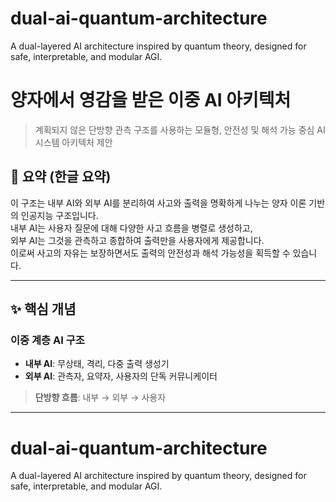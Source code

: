 # dual-ai-quantum-architecture
A dual-layered AI architecture inspired by quantum theory, designed for safe, interpretable, and modular AGI.
# 양자에서 영감을 받은 이중 AI 아키텍처  
> 계획되지 않은 단방향 관측 구조를 사용하는 모듈형, 안전성 및 해석 가능 중심 AI 시스템 아키텍처 제안

## 📌 요약 (한글 요약)

이 구조는 내부 AI와 외부 AI를 분리하여 사고와 출력을 명확하게 나누는 양자 이론 기반의 인공지능 구조입니다.  
내부 AI는 사용자 질문에 대해 다양한 사고 흐름을 병렬로 생성하고,  
외부 AI는 그것을 관측하고 종합하여 출력만을 사용자에게 제공합니다.  
이로써 사고의 자유는 보장하면서도 출력의 안전성과 해석 가능성을 획득할 수 있습니다.

---

## ✨ 핵심 개념

### 이중 계층 AI 구조

- **내부 AI**: 무상태, 격리, 다중 출력 생성기  
- **외부 AI**: 관측자, 요약자, 사용자의 단독 커뮤니케이터

> **단방향 흐름**: 내부 → 외부 → 사용자

---

# dual-ai-quantum-architecture  
A dual-layered AI architecture inspired by quantum theory, designed for safe, interpretable, and modular AGI.